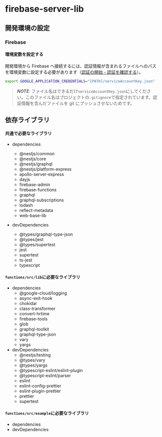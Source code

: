 # firebase-server-lib

## 開発環境の設定

### Firebase

#### 環境変数を設定する

開発環境から Firebase へ接続するには、認証情報が含まれるファイルへのパスを環境変数に設定する必要があります（[認証の開始 - 認証を確認する](https://cloud.google.com/docs/authentication/getting-started#setting_the_environment_variable)）。

```bash
export GOOGLE_APPLICATION_CREDENTIALS="[PATH]/serviceAccountKey.json"
```

> **_NOTE_**: ファイル名はできるだけ`serviceAccountKey.json`にしてください。このファイル名はプロジェクトの`.gitignore`で指定されています。認証情報を含んだファイルを git にプッシュさせないためです。

## 依存ライブラリ

#### 共通で必要なライブラリ

- dependencies
  - @nestjs/common
  - @nestjs/core
  - @nestjs/graphql
  - @nestjs/platform-express
  - apollo-server-express
  - dayjs
  - firebase-admin
  - firebase-functions
  - graphql
  - graphql-subscriptions
  - lodash
  - reflect-metadata
  - web-base-lib
- devDependencies

  - @types/graphql-type-json
  - @types/jest
  - @types/supertest
  - jest
  - supertest
  - ts-jest
  - typescript

#### `functions/src/lib`に必要なライブラリ

- dependencies
  - @google-cloud/logging
  - async-exit-hook
  - chokidar
  - class-transformer
  - convert-hrtime
  - firebase-tools
  - glob
  - graphql-toolkit
  - graphql-type-json
  - vary
  - yargs
- devDependencies
  - @nestjs/testing
  - @types/vary
  - @types/yargs
  - @typescript-eslint/eslint-plugin
  - @typescript-eslint/parser
  - eslint
  - eslint-config-prettier
  - eslint-plugin-prettier
  - prettier
  - supertest

#### `functions/src/example`に必要なライブラリ

- dependencies
- devDependencies
